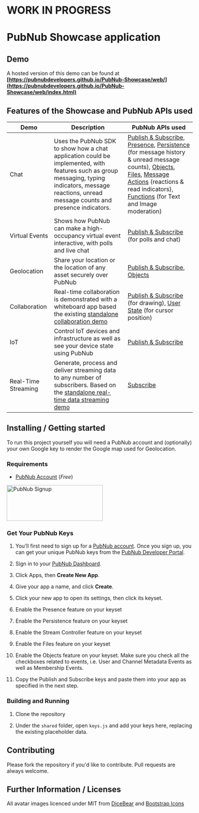 # WORK IN PROGRESS

# PubNub Showcase application

## Demo

A hosted version of this demo can be found at **[https://pubnubdevelopers.github.io/PubNub-Showcase/web/](https://pubnubdevelopers.github.io/PubNub-Showcase/web/index.html)**

## Features of the Showcase and PubNub APIs used

| Demo | Description | PubNub APIs used |
| ---- | --- | ---------------- |
| Chat | Uses the PubNub SDK to show how a chat application could be implemented, with features such as group messaging, typing indicators, message reactions, unread message counts and presence indicators. |  [Publish & Subscribe](https://www.pubnub.com/docs/sdks/javascript/api-reference/publish-and-subscribe), [Presence](https://www.pubnub.com/docs/sdks/javascript/api-reference/presence), [Persistence](https://www.pubnub.com/docs/sdks/javascript/api-reference/storage-and-playback) (for message history & unread message counts), [Objects](https://www.pubnub.com/docs/sdks/javascript/api-reference/objects), [Files](https://www.pubnub.com/docs/sdks/javascript/api-reference/files), [Message Actions](https://www.pubnub.com/docs/sdks/javascript/api-reference/message-actions)  (reactions & read indicators), [Functions](https://www.pubnub.com/docs/general/serverless/functions/overview) (for Text and Image moderation)  |
| Virtual Events | Shows how PubNub can make a high-occupancy virtual event interactive, with polls and live chat | [Publish & Subscribe](https://www.pubnub.com/docs/sdks/javascript/api-reference/publish-and-subscribe)  (for polls and chat) |
| Geolocation | Share your location or the location of any asset securely over PubNub | [Publish & Subscribe](https://www.pubnub.com/docs/sdks/javascript/api-reference/publish-and-subscribe), [Objects](https://www.pubnub.com/docs/sdks/javascript/api-reference/objects) |
| Collaboration | Real-time collaboration is demonstrated with a whiteboard app based the existing [standalone collaboration demo](https://www.pubnub.com/demos/codoodler-collaboration-demo/) | [Publish & Subscribe](https://www.pubnub.com/docs/sdks/javascript/api-reference/publish-and-subscribe)  (for drawing), [User State](https://www.pubnub.com/docs/sdks/javascript/api-reference/presence#user-state) (for cursor position) |
| IoT | Control IoT devices and infrastructure as well as see your device state using PubNub | [Publish & Subscribe](https://www.pubnub.com/docs/sdks/javascript/api-reference/publish-and-subscribe) |
| Real-Time Streaming | Generate, process and deliver streaming data to any number of subscribers.  Based on the [standalone real-time data streaming demo](https://www.pubnub.com/demos/real-time-data-streaming/) | [Subscribe](https://www.pubnub.com/docs/sdks/javascript/api-reference/publish-and-subscribe) |



## Installing / Getting started

To run this project yourself you will need a PubNub account and (optionally) your own Google key to render the Google map used for Geolocation.

### Requirements
- [PubNub Account](#pubnub-account) (*Free*)

<a href="https://dashboard.pubnub.com/signup">
	<img alt="PubNub Signup" src="https://i.imgur.com/og5DDjf.png" width=260 height=97/>
</a>

### Get Your PubNub Keys

1. You’ll first need to sign up for a [PubNub account](https://dashboard.pubnub.com/signup/). Once you sign up, you can get your unique PubNub keys from the [PubNub Developer Portal](https://admin.pubnub.com/).

1. Sign in to your [PubNub Dashboard](https://admin.pubnub.com/).

1. Click Apps, then **Create New App**.

1. Give your app a name, and click **Create**.

1. Click your new app to open its settings, then click its keyset.

1. Enable the Presence feature on your keyset

1. Enable the Persistence feature on your keyset

1. Enable the Stream Controller feature on your keyset

1. Enable the Files feature on your keyset

1. Enable the Objects feature on your keyset.  Make sure you check all the checkboxes related to events, i.e. User and Channel Metadata Events as well as Membership Events.

1. Copy the Publish and Subscribe keys and paste them into your app as specified in the next step.

### Building and Running

1. Clone the repository

1. Under the `shared` folder, open `keys.js` and add your keys here, replacing the existing placeholder data.

## Contributing
Please fork the repository if you'd like to contribute. Pull requests are always welcome. 

## Further Information / Licenses

All avatar images licenced under MIT from [DiceBear](https://dicebear.com/) and [Bootstrap Icons](https://icons.getbootstrap.com/) 